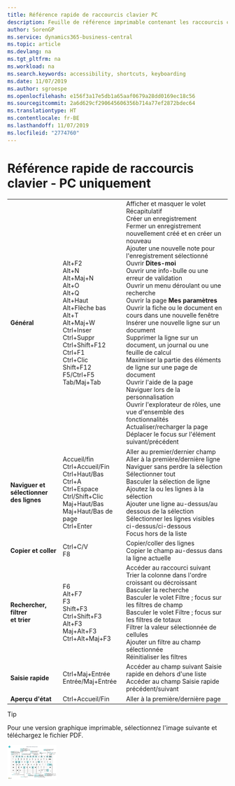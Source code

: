 ```yaml
---
title: Référence rapide de raccourcis clavier PC
description: Feuille de référence imprimable contenant les raccourcis clavier les plus populaires pour les utilisateurs de PC.
author: SorenGP
ms.service: dynamics365-business-central
ms.topic: article
ms.devlang: na
ms.tgt_pltfrm: na
ms.workload: na
ms.search.keywords: accessibility, shortcuts, keyboarding
ms.date: 11/07/2019
ms.author: sgroespe
ms.openlocfilehash: e156f3a17e5db1a65aaf0679a28dd0169ec18c56
ms.sourcegitcommit: 2a6d629cf290645606356b714a77ef2872bdec64
ms.translationtype: HT
ms.contentlocale: fr-BE
ms.lasthandoff: 11/07/2019
ms.locfileid: "2774760"
---
```

# <a name="keyboard-quick-reference---pc-only"></a>Référence rapide de raccourcis clavier - PC uniquement

||||  
|----------------|-----------|----------------|
|**Général**|Alt+F2<br />Alt+N<br />Alt+Maj+N<br />Alt+O<br />Alt+Q<br />Alt+Haut<br />Alt+Flèche bas<br />Alt+T<br />Alt+Maj+W<br />Ctrl+Inser<br />Ctrl+Suppr<br />Ctrl+Shift+F12<br />Ctrl+F1<br />Ctrl+Clic<br />Shift+F12<br />F5/Ctrl+F5<br />Tab/Maj+Tab<br />|Afficher et masquer le volet Récapitulatif<br />Créer un enregistrement<br />Fermer un enregistrement nouvellement créé et en créer un nouveau<br />Ajouter une nouvelle note pour l'enregistrement sélectionné<br />Ouvrir **Dites-moi**<br />Ouvrir une info-bulle ou une erreur de validation<br />Ouvrir un menu déroulant ou une recherche<br />Ouvrir la page **Mes paramètres**<br />Ouvrir la fiche ou le document en cours dans une nouvelle fenêtre<br />Insérer une nouvelle ligne sur un document<br />Supprimer la ligne sur un document, un journal ou une feuille de calcul<br />Maximiser la partie des éléments de ligne sur une page de document<br />Ouvrir l'aide de la page<br />Naviguer lors de la personnalisation<br />Ouvrir l'explorateur de rôles, une vue d'ensemble des fonctionnalités<br />Actualiser/recharger la page<br />Déplacer le focus sur l'élément suivant/précédent|
|**Naviguer et <br />sélectionner des lignes**| Accueil/fin<br />Ctrl+Accueil/Fin <br />Ctrl+Haut/Bas<br />Ctrl+A <br />Ctrl+Espace<br />Ctrl/Shift+Clic<br />Maj+Haut/Bas<br />Maj+Haut/Bas de page<br />Ctrl+Enter| Aller au premier/dernier champ<br />Aller à la première/dernière ligne<br />Naviguer sans perdre la sélection<br />Sélectionner tout<br />Basculer la sélection de ligne<br /> Ajoutez la ou les lignes à la sélection<br />Ajouter une ligne au-dessus/au dessous de la sélection<br />Sélectionner les lignes visibles ci-dessus/ci-dessous <br />Focus hors de la liste|
|**Copier et coller**|Ctrl+C/V<br />F8|Copier/coller des lignes<br />Copier le champ au-dessus dans la ligne actuelle|
|**Rechercher, filtrer <br />et trier**|F6<br />Alt+F7<br />F3<br />Shift+F3<br />Ctrl+Shift+F3<br />Alt+F3<br />Maj+Alt+F3<br />Ctrl+Alt+Maj+F3|Accéder au raccourci suivant<br />Trier la colonne dans l'ordre croissant ou décroissant<br />Basculer la recherche<br />Basculer le volet Filtre ; focus sur les filtres de champ<br />Basculer le volet Filtre ; focus sur les filtres de totaux<br />Filtrer la valeur sélectionnée de cellules<br />Ajouter un filtre au champ sélectionnée<br />Réinitialiser les filtres|
|**Saisie rapide**|Ctrl+Maj+Entrée<br />Entrée/Maj+Entrée|Accéder au champ suivant Saisie rapide en dehors d'une liste<br />Accéder au champ Saisie rapide précédent/suivant|
|**Aperçu d'état**|Ctrl+Accueil/Fin|Aller à la première/dernière page|

> [!TIP]
> Pour une version graphique imprimable, sélectionnez l'image suivante et téléchargez le fichier PDF.
>
> [ ![](media/keyboard_shortcut_inline.png) ](media/keyboard_shortcuts.pdf)

